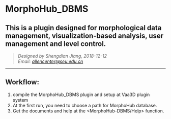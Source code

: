 MorphoHub_DBMS
===
This is a plugin designed for morphological data management, visualization-based analysis, user management and level control.
---
>*Designed by Shengdian Jiang, 2018-12-12  
Email: allencenter@seu.edu.cn*
***

## Workflow:
1. compile the MorphoHub_DBMS plugin and setup at Vaa3D plugin system
2. At the first run, you need to choose a path for MorphoHub database.
3. Get the documents and help at the <MorphoHub-DBMS/Help> function.
